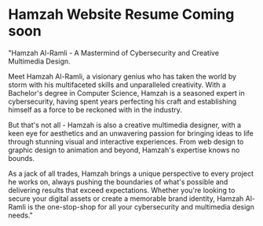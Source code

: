 # Hamzah Website Resume Coming soon

"Hamzah Al-Ramli - A Mastermind of Cybersecurity and Creative Multimedia Design.

Meet Hamzah Al-Ramli, a visionary genius who has taken the world by storm with his multifaceted skills and unparalleled creativity. With a Bachelor's degree in Computer Science, Hamzah is a seasoned expert in cybersecurity, having spent years perfecting his craft and establishing himself as a force to be reckoned with in the industry.

But that's not all - Hamzah is also a creative multimedia designer, with a keen eye for aesthetics and an unwavering passion for bringing ideas to life through stunning visual and interactive experiences. From web design to graphic design to animation and beyond, Hamzah's expertise knows no bounds.

As a jack of all trades, Hamzah brings a unique perspective to every project he works on, always pushing the boundaries of what's possible and delivering results that exceed expectations. Whether you're looking to secure your digital assets or create a memorable brand identity, Hamzah Al-Ramli is the one-stop-shop for all your cybersecurity and multimedia design needs."
